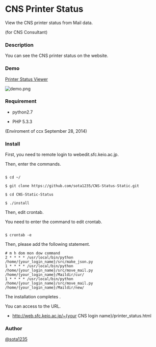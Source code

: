 CNS Printer Status
====

View the CNS printer status from Mail data. 

(for CNS Consultant)

### Description

You can see the CNS printer status on the website.

### Demo

[Printer Status Viewer](http://printer.sota1235.net)

![demo.png](http://i.gyazo.com/6062cbadf9f8328c8579828159219836.png)

### Requirement

* python2.7

* PHP 5.3.3

(Enviroment of ccx September 28, 2014)

### Install

First, you need to remote login to webedit.sfc.keio.ac.jp.

Then, enter the commands.

```Shell

$ cd ~/

$ git clone https://github.com/sota1235/CNS-Status-Static.git

$ cd CNS-Static-Status

$ ./install

```

Then, edit crontab.

You need to enter the command to edit crontab.

```Shell

$ crontab -e 

```

Then, please add the following statement.

```
# m h dom mon dow command
2 * * * * /usr/local/bin/python /home/{your_login_name}/src/make_json.py
1 * * * * /usr/local/bin/python /home/{your_login_name}/src/move_mail.py /home/{your_login_name}/Maildir/cur/
1 * * * * /usr/local/bin/python /home/{your_login_name}/src/move_mail.py /home/{your_login_name}/Maildir/new/
```

The installation completes	.

You can access to the URL.

 * http://web.sfc.keio.ac.jp/~{your CNS login name}/printer_status.html

### Author

[@sota1235](https://github.com/sota1235)
